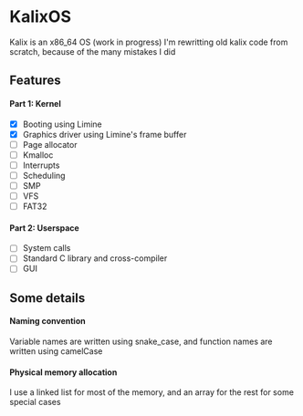 # KalixOS

Kalix is an x86_64 OS (work in progress)
I'm rewritting old kalix code from scratch, because of the many mistakes I did


## Features

#### Part 1: Kernel

* [x] Booting using Limine
* [x] Graphics driver using Limine's frame buffer
* [ ] Page allocator
* [ ] Kmalloc
* [ ] Interrupts
* [ ] Scheduling
* [ ] SMP
* [ ] VFS
* [ ] FAT32

#### Part 2: Userspace

* [ ] System calls
* [ ] Standard C library and cross-compiler
* [ ] GUI

## Some details

#### Naming convention

Variable names are written using snake_case, and function names are written using camelCase

#### Physical memory allocation

I use a linked list for most of the memory, and an array for the rest for some special cases
